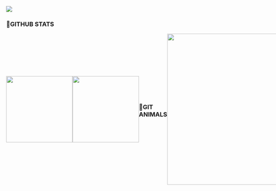 <img src="https://capsule-render.vercel.app/api?type=waving&color=gradient&height=300&section=header&text=Soohyun's%20Github&fontSize=50" />

### 💚GITHUB STATS
<div style="display: flex; align-items: center;">
  <a href="https://github.com/sooh329/github-readme-stats">
    <img src="https://github-readme-stats.vercel.app/api?username=sooh329&show_icons=true&theme=ambient_gradient" height="180" />
  </a>

  <a href="https://github.com/sooh329/github-readme-stats">
    <img src="https://github-readme-stats.vercel.app/api/top-langs/?username=sooh329&layout=compact" height="180" />
  </a>

### 💚GIT ANIMALS
  <a href="https://www.gitanimals.org/en_US?utm_medium=image&utm_source=sooh329&utm_content=line">
    <img
      src="https://render.gitanimals.org/lines/sooh329?pet-id=652355306401286737"
      width="410"
    />
  </a>
  <a href="https://www.gitanimals.org/en_US?utm_medium=image&utm_source=sooh329&utm_content=line">
    <img
      src="https://render.gitanimals.org/lines/sooh329?pet-id=652355305105252516"
      width="410"
    />
  </a>
  
</div>

